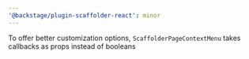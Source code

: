 ```yaml
---
'@backstage/plugin-scaffolder-react': minor
---
```


To offer better customization options, `ScaffolderPageContextMenu` takes callbacks as props instead of booleans
